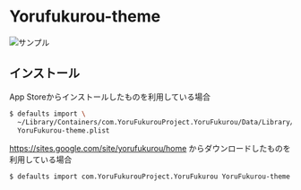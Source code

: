 # Yorufukurou-theme

![サンプル](https://raw.github.com/wiki/Decors/Yorufukurou-theme/sample.png)

## インストール
App Storeからインストールしたものを利用している場合

```bash
$ defaults import \
  ~/Library/Containers/com.YoruFukurouProject.YoruFukurou/Data/Library/Preferences/com.YoruFukurouProject.YoruFukurou.plist \
  YoruFukurou-theme.plist
```

<https://sites.google.com/site/yorufukurou/home> からダウンロードしたものを利用している場合

```bash
$ defaults import com.YoruFukurouProject.YoruFukurou YoruFukurou-theme.plist
```